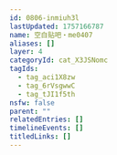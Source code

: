 ```yaml
---
id: 0806-inmiuh3l
lastUpdated: 1757166787
name: 空白贴吧・me0407
aliases: []
layer: 4
categoryId: cat_X3JSNomc
tagIds:
  - tag_aci1X8zw
  - tag_6rVsgwwC
  - tag_tJI1f5th
nsfw: false
parent: ""
relatedEntries: []
timelineEvents: []
titledLinks: []
---
```


